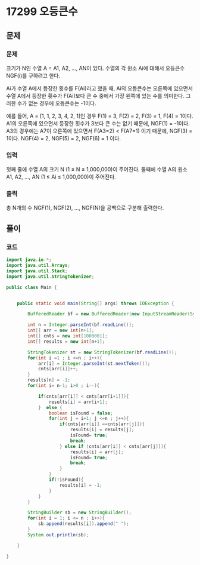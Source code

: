 # 17299 오등큰수



## 문제

### 문제

크기가 N인 수열 A = A1, A2, ..., AN이 있다. 수열의 각 원소 Ai에 대해서 오등큰수 NGF(i)를 구하려고 한다.

Ai가 수열 A에서 등장한 횟수를 F(Ai)라고 했을 때, Ai의 오등큰수는 오른쪽에 있으면서 수열 A에서 등장한 횟수가 F(Ai)보다 큰 수 중에서 가장 왼쪽에 있는 수를 의미한다. 그러한 수가 없는 경우에 오등큰수는 -1이다.

예를 들어, A = [1, 1, 2, 3, 4, 2, 1]인 경우 F(1) = 3, F(2) = 2, F(3) = 1, F(4) = 1이다. A1의 오른쪽에 있으면서 등장한 횟수가 3보다 큰 수는 없기 때문에, NGF(1) = -1이다. A3의 경우에는 A7이 오른쪽에 있으면서 F(A3=2) < F(A7=1) 이기 때문에, NGF(3) = 1이다. NGF(4) = 2, NGF(5) = 2, NGF(6) = 1 이다.

### 입력

첫째 줄에 수열 A의 크기 N (1 ≤ N ≤ 1,000,000)이 주어진다. 둘째에 수열 A의 원소 A1, A2, ..., AN (1 ≤ Ai ≤ 1,000,000)이 주어진다.

### 출력

총 N개의 수 NGF(1), NGF(2), ..., NGF(N)을 공백으로 구분해 출력한다.





## 풀이



### 코드

```java
import java.io.*;
import java.util.Arrays;
import java.util.Stack;
import java.util.StringTokenizer;

public class Main {


    public static void main(String[] args) throws IOException {

        BufferedReader bf = new BufferedReader(new InputStreamReader(System.in));

        int n = Integer.parseInt(bf.readLine());
        int[] arr = new int[n+1];
        int[] cnts = new int[1000001];
        int[] results = new int[n+1];

        StringTokenizer st = new StringTokenizer(bf.readLine());
        for(int i =1 ; i <=n ; i++){
            arr[i] = Integer.parseInt(st.nextToken());
            cnts[arr[i]]++;
        }
        results[n] = -1;
        for(int i= n-1; i>0 ; i--){

            if(cnts[arr[i]] < cnts[arr[i+1]]){
                results[i] = arr[i+1];
            }  else {
                boolean isFound = false;
                for(int j = i+1; j <=n ; j++){
                    if(cnts[arr[i]] ==cnts[arr[j]]){
                        results[i] = results[j];
                        isFound= true;
                        break;
                    } else if (cnts[arr[i]] < cnts[arr[j]]){
                        results[i] = arr[j];
                        isFound= true;
                        break;
                    }
                }
                if(!isFound){
                    results[i] = -1;
                }
            }
        }

        StringBuilder sb = new StringBuilder();
        for(int i = 1; i <= n ; i++){
            sb.append(results[i]).append(" ");
        }
        System.out.println(sb);

    }

}
```





















